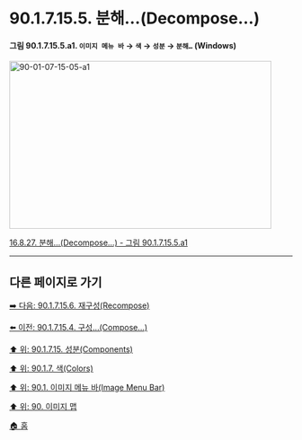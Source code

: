 # 90.1.7.15.5. 분해…(Decompose…)

<a id="90-01-07-15-05-a1"></a>

#### 그림 90.1.7.15.5.a1. `이미지 메뉴 바` → `색` → `성분` → `분해…` (Windows)
<img width="466" height="299" alt="90-01-07-15-05-a1" src="https://github.com/user-attachments/assets/3b5c1ccb-f8a9-4018-b746-32a2cb6352dd" />

[16.8.27. 분해…(Decompose…) - 그림 90.1.7.15.5.a1](./16-08-27-decompose.md#90-01-07-15-05-a1)

***

## 다른 페이지로 가기

[➡️ 다음: 90.1.7.15.6. 재구성(Recompose)](./90-01-07-15-06-recompose.md)

[⬅️ 이전: 90.1.7.15.4. 구성…(Compose…)](./90-01-07-15-04-compose.md)

[⬆️ 위: 90.1.7.15. 성분(Components)](./90-01-07-15-00-components.md)

[⬆️ 위: 90.1.7. 색(Colors)](./90-01-07-00-colors.md)

[⬆️ 위: 90.1. 이미지 메뉴 바(Image Menu Bar)](./90-01-00-image-menu-bar.md)

[⬆️ 위: 90. 이미지 맵](./90-00-image-map.md)

[🏠 홈](./00-home.md)
